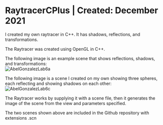 # RaytracerCPlus | Created: December 2021
I created my own raytracer in C++. It has shadows, reflections, and transformations.

The Raytracer was created using OpenGL in C++.

The following image is an example scene that shows reflections, shadows, and transformations:  
![AbelGonzalezLab6a](https://user-images.githubusercontent.com/60588691/173271063-01b2f594-3811-4c37-97d5-350d91f01e6a.png)

The following image is a scene I created on my own showing three spheres, each reflecting and showing shadows on each other:  
![AbelGonzalezLab6c](https://user-images.githubusercontent.com/60588691/173271910-8343ec41-2b60-4a8f-ba42-e5b6e658e5b2.png)

The Raytracer works by supplying it with a scene file, then it generates the image of the scene from the view and parameters specified.

The two scenes shown above are included in the Github repository with extensions .scn
